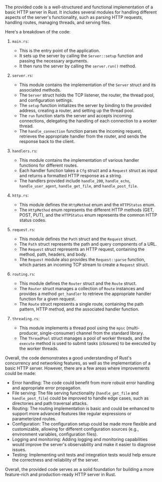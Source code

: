 The provided code is a well-structured and functional implementation of a basic HTTP server in Rust. It includes several modules for handling different aspects of the server's functionality, such as parsing HTTP requests, handling routes, managing threads, and serving files.

Here's a breakdown of the code:

1. `main.rs`:
   - This is the entry point of the application.
   - It sets up the server by calling the `Server::setup` function and passing the necessary arguments.
   - It then runs the server by calling the `server.run()` method.

2. `server.rs`:
   - This module contains the implementation of the `Server` struct and its associated methods.
   - The `Server` struct holds the TCP listener, the router, the thread pool, and configuration settings.
   - The `setup` function initializes the server by binding to the provided address, creating a router, and setting up the thread pool.
   - The `run` function starts the server and accepts incoming connections, delegating the handling of each connection to a worker thread.
   - The `handle_connection` function parses the incoming request, retrieves the appropriate handler from the router, and sends the response back to the client.

3. `handlers.rs`:
   - This module contains the implementation of various handler functions for different routes.
   - Each handler function takes a `Cfg` struct and a `Request` struct as input and returns a formatted HTTP response as a string.
   - The handlers provided include `handle_200`, `handle_echo`, `handle_user_agent`, `handle_get_file`, and `handle_post_file`.

4. `http.rs`:
   - This module defines the `HttpMethod` enum and the `HTTPStatus` enum.
   - The `HttpMethod` enum represents the different HTTP methods (GET, POST, PUT), and the `HTTPStatus` enum represents the common HTTP status codes.

5. `request.rs`:
   - This module defines the `Path` struct and the `Request` struct.
   - The `Path` struct represents the path and query components of a URL.
   - The `Request` struct represents an HTTP request, containing the method, path, headers, and body.
   - The `Request` module also provides the `Request::parse` function, which parses an incoming TCP stream to create a `Request` struct.

6. `routing.rs`:
   - This module defines the `Router` struct and the `Route` struct.
   - The `Router` struct manages a collection of `Route` instances and provides a method `get_handler` to retrieve the appropriate handler function for a given request.
   - The `Route` struct represents a single route, containing the path pattern, HTTP method, and the associated handler function.

7. `threading.rs`:
   - This module implements a thread pool using the `mpsc` (multi-producer, single-consumer) channel from the standard library.
   - The `ThreadPool` struct manages a pool of worker threads, and the `execute` method is used to submit tasks (closures) to be executed by the worker threads.

Overall, the code demonstrates a good understanding of Rust's concurrency and networking features, as well as the implementation of a basic HTTP server. However, there are a few areas where improvements could be made:

- Error handling: The code could benefit from more robust error handling and appropriate error propagation.
- File serving: The file serving functionality (`handle_get_file` and `handle_post_file`) could be improved to handle edge cases, such as directories and path traversal attacks.
- Routing: The routing implementation is basic and could be enhanced to support more advanced features like regular expressions or parameterized routes.
- Configuration: The configuration setup could be made more flexible and customizable, allowing for different configuration sources (e.g., environment variables, configuration files).
- Logging and monitoring: Adding logging and monitoring capabilities would improve the server's observability and make it easier to diagnose issues.
- Testing: Implementing unit tests and integration tests would help ensure the correctness and reliability of the server.

Overall, the provided code serves as a solid foundation for building a more feature-rich and production-ready HTTP server in Rust.
